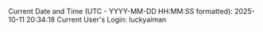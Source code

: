 Current Date and Time (UTC - YYYY-MM-DD HH:MM:SS formatted): 2025-10-11 20:34:18
Current User's Login: luckyaiman

